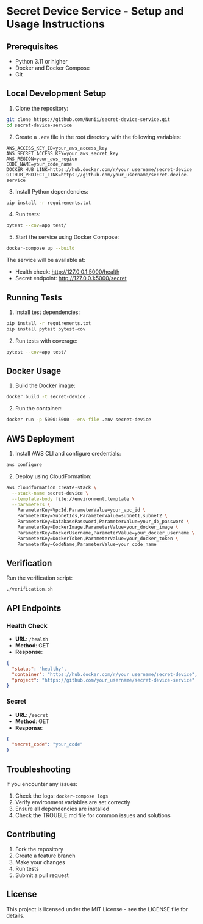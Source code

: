 # Secret Device Service - Setup and Usage Instructions

## Prerequisites
- Python 3.11 or higher
- Docker and Docker Compose
- Git

## Local Development Setup

1. Clone the repository:
```bash
git clone https://github.com/Nunii/secret-device-service.git
cd secret-device-service
```

2. Create a `.env` file in the root directory with the following variables:
```env
AWS_ACCESS_KEY_ID=your_aws_access_key
AWS_SECRET_ACCESS_KEY=your_aws_secret_key
AWS_REGION=your_aws_region
CODE_NAME=your_code_name
DOCKER_HUB_LINK=https://hub.docker.com/r/your_username/secret-device
GITHUB_PROJECT_LINK=https://github.com/your_username/secret-device-service
```

3. Install Python dependencies:
```bash
pip install -r requirements.txt
```

4. Run tests:
```bash
pytest --cov=app test/
```

5. Start the service using Docker Compose:
```bash
docker-compose up --build
```

The service will be available at:
- Health check: http://127.0.0.1:5000/health
- Secret endpoint: http://127.0.0.1:5000/secret

## Running Tests

1. Install test dependencies:
```bash
pip install -r requirements.txt
pip install pytest pytest-cov
```

2. Run tests with coverage:
```bash
pytest --cov=app test/
```

## Docker Usage

1. Build the Docker image:
```bash
docker build -t secret-device .
```

2. Run the container:
```bash
docker run -p 5000:5000 --env-file .env secret-device
```

## AWS Deployment

1. Install AWS CLI and configure credentials:
```bash
aws configure
```

2. Deploy using CloudFormation:
```bash
aws cloudformation create-stack \
  --stack-name secret-device \
  --template-body file://environment.template \
  --parameters \
    ParameterKey=VpcId,ParameterValue=your_vpc_id \
    ParameterKey=SubnetIds,ParameterValue=subnet1,subnet2 \
    ParameterKey=DatabasePassword,ParameterValue=your_db_password \
    ParameterKey=DockerImage,ParameterValue=your_docker_image \
    ParameterKey=DockerUsername,ParameterValue=your_docker_username \
    ParameterKey=DockerToken,ParameterValue=your_docker_token \
    ParameterKey=CodeName,ParameterValue=your_code_name
```

## Verification

Run the verification script:
```bash
./verification.sh
```

## API Endpoints

### Health Check
- **URL**: `/health`
- **Method**: GET
- **Response**: 
```json
{
  "status": "healthy",
  "container": "https://hub.docker.com/r/your_username/secret-device",
  "project": "https://github.com/your_username/secret-device-service"
}
```

### Secret
- **URL**: `/secret`
- **Method**: GET
- **Response**:
```json
{
  "secret_code": "your_code"
}
```

## Troubleshooting

If you encounter any issues:
1. Check the logs: `docker-compose logs`
2. Verify environment variables are set correctly
3. Ensure all dependencies are installed
4. Check the TROUBLE.md file for common issues and solutions

## Contributing

1. Fork the repository
2. Create a feature branch
3. Make your changes
4. Run tests
5. Submit a pull request

## License

This project is licensed under the MIT License - see the LICENSE file for details. 